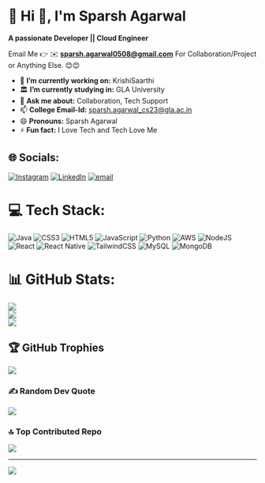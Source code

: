 # 💫 Hi 👋, I'm Sparsh Agarwal
**A passionate Developer || Cloud Engineer**

Email Me 👉 ✉️ **sparsh.agarwal0508@gmail.com** For Collaboration/Project or Anything Else. 😊😊

- 🔭 **I’m currently working on:** KrishiSaarthi
- 🏛️ **I’m currently studying in:** GLA University
- 💬 **Ask me about:** Collaboration, Tech Support
- 📫 **College Email-Id:** sparsh.agarwal_cs23@gla.ac.in
- 😄 **Pronouns:** Sparsh Agarwal
- ⚡ **Fun fact:** I Love Tech and Tech Love Me
  
## 🌐 Socials:
[![Instagram](https://img.shields.io/badge/Instagram-%23E4405F.svg?logo=Instagram&logoColor=white)](https://instagram.com/sparsh_a_garwal) [![LinkedIn](https://img.shields.io/badge/LinkedIn-%230077B5.svg?logo=linkedin&logoColor=white)](https://linkedin.com/in/sparsh-agarwal-3852832b3) [![email](https://img.shields.io/badge/Email-D14836?logo=gmail&logoColor=white)](mailto:sparsh.agarwal0508@gmail.com) 

# 💻 Tech Stack:
![Java](https://img.shields.io/badge/java-%23ED8B00.svg?style=for-the-badge&logo=openjdk&logoColor=white) ![CSS3](https://img.shields.io/badge/css3-%231572B6.svg?style=for-the-badge&logo=css3&logoColor=white) ![HTML5](https://img.shields.io/badge/html5-%23E34F26.svg?style=for-the-badge&logo=html5&logoColor=white) ![JavaScript](https://img.shields.io/badge/javascript-%23323330.svg?style=for-the-badge&logo=javascript&logoColor=%23F7DF1E) ![Python](https://img.shields.io/badge/python-3670A0?style=for-the-badge&logo=python&logoColor=ffdd54) ![AWS](https://img.shields.io/badge/AWS-%23FF9900.svg?style=for-the-badge&logo=amazon-aws&logoColor=white) ![NodeJS](https://img.shields.io/badge/node.js-6DA55F?style=for-the-badge&logo=node.js&logoColor=white) ![React](https://img.shields.io/badge/react-%2320232a.svg?style=for-the-badge&logo=react&logoColor=%2361DAFB) ![React Native](https://img.shields.io/badge/react_native-%2320232a.svg?style=for-the-badge&logo=react&logoColor=%2361DAFB) ![TailwindCSS](https://img.shields.io/badge/tailwindcss-%2338B2AC.svg?style=for-the-badge&logo=tailwind-css&logoColor=white) ![MySQL](https://img.shields.io/badge/mysql-4479A1.svg?style=for-the-badge&logo=mysql&logoColor=white) ![MongoDB](https://img.shields.io/badge/MongoDB-%234ea94b.svg?style=for-the-badge&logo=mongodb&logoColor=white)
# 📊 GitHub Stats:
![](https://github-readme-stats.vercel.app/api?username=Sparsh0508&theme=dark&hide_border=false&include_all_commits=true&count_private=false)<br/>
![](https://nirzak-streak-stats.vercel.app/?user=Sparsh0508&theme=dark&hide_border=false)<br/>
![](https://github-readme-stats.vercel.app/api/top-langs/?username=Sparsh0508&theme=dark&hide_border=false&include_all_commits=true&count_private=false&layout=compact)

## 🏆 GitHub Trophies
![](https://github-profile-trophy.vercel.app/?username=Sparsh0508&theme=radical&no-frame=false&no-bg=true&margin-w=4)

### ✍️ Random Dev Quote
![](https://quotes-github-readme.vercel.app/api?type=horizontal&theme=radical)

### 🔝 Top Contributed Repo
![](https://github-contributor-stats.vercel.app/api?username=Sparsh0508&limit=5&theme=dark&combine_all_yearly_contributions=true)

---
[![](https://visitcount.itsvg.in/api?id=Sparsh0508&icon=0&color=0)](https://visitcount.itsvg.in)

<!-- Proudly created with GPRM ( https://gprm.itsvg.in ) -->
